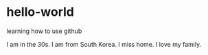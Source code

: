 # hello-world
learning how to use github

I am in the 30s. I am from South Korea. I miss home. I love my family. 
